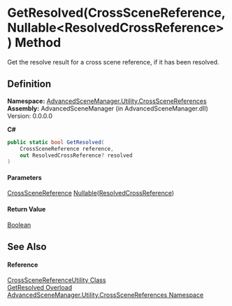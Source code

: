 # GetResolved(CrossSceneReference, Nullable\<ResolvedCrossReference>) Method

Get the resolve result for a cross scene reference, if it has been resolved.

## Definition

**Namespace:** [AdvancedSceneManager.Utility.CrossSceneReferences](N_AdvancedSceneManager_Utility_CrossSceneReferences.md)\
**Assembly:** AdvancedSceneManager (in AdvancedSceneManager.dll) Version: 0.0.0.0

**C#**

```c#
public static bool GetResolved(
	CrossSceneReference reference,
	out ResolvedCrossReference? resolved
)
```

#### Parameters

&#x20; [CrossSceneReference](T_AdvancedSceneManager_Utility_CrossSceneReferences_CrossSceneReference.md)   [Nullable](https://learn.microsoft.com/dotnet/api/system.nullable-1)([ResolvedCrossReference](T_AdvancedSceneManager_Utility_CrossSceneReferences_ResolvedCrossReference.md))&#x20;

#### Return Value

[Boolean](https://learn.microsoft.com/dotnet/api/system.boolean)

## See Also

#### Reference

[CrossSceneReferenceUtility Class](T_AdvancedSceneManager_Utility_CrossSceneReferences_CrossSceneReferenceUtility.md)\
[GetResolved Overload](Overload_AdvancedSceneManager_Utility_CrossSceneReferences_CrossSceneReferenceUtility_GetResolved.md)\
[AdvancedSceneManager.Utility.CrossSceneReferences Namespace](N_AdvancedSceneManager_Utility_CrossSceneReferences.md)
